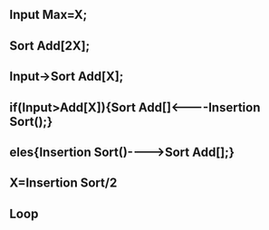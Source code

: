 Input Max=X;
-
Sort Add[2X];
-
Input->Sort Add[X];
-
if(Input>Add[X]){Sort Add[]<----Insertion Sort();}
-
eles{Insertion Sort()---->Sort Add[];}
-
X=Insertion Sort/2
-
Loop
-
